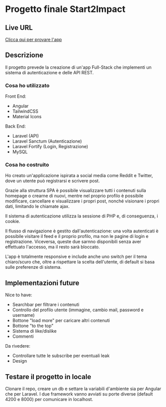 # Progetto finale Start2Impact

## Live URL

[Clicca qui per provare l'app](https://github.com/davidelng/Progetto-Full-Stack-S2I)

## Descrizione

Il progetto prevede la creazione di un'app Full-Stack che implementi un sistema di autenticazione e delle API REST.

### Cosa ho utilizzato

Front End:

- Angular
- TailwindCSS
- Material Icons

Back End:

- Laravel (API)
- Laravel Sanctum (Autenticazione)
- Laravel Fortify (Login, Registrazione)
- MySQL

### Cosa ho costruito

Ho creato un'applicazione ispirata a social media come Reddit e Twitter, dove un utente può registrarsi e scrivere post.

Grazie alla struttura SPA è possibile visualizzare tutti i contenuti sulla homepage o crearne di nuovi, mentre nel proprio profilo è possibile modificare, cancellare e visualizzare i propri post, nonché visionare i propri dati, limitando le chiamate ajax.

Il sistema di autenticazione utilizza la sessione di PHP e, di conseguenza, i cookie.

Il flusso di navigazione è gestito dall'autenticazione: una volta autenticati è possibile visitare il feed e il proprio profilo, ma non le pagine di login e registrazione. Viceversa, queste due sarnno disponibili senza aver effettuato l'accesso, ma il resto sarà bloccato.

L'app è totalmente responsive e include anche uno switch per il tema chiaro/scuro che, oltre a rispettare la scelta dell'utente, di default si basa sulle preferenze di sistema.

## Implementazioni future

Nice to have:

- Searchbar per filtrare i contenuti
- Controllo del profilo utente (immagine, cambio mail, password e username)
- Bottone "load more" per caricare altri contenuti
- Bottone "to the top"
- Sistema di like/dislike
- Commenti

Da rivedere:

- Controllare tutte le subscribe per eventuali leak
- Design

## Testare il progetto in locale

Clonare il repo, creare un db e settare la variabili d'ambiente sia per Angular che per Laravel. I due framework vanno avviati su porte diverse (default 4200 e 8000) per comunicare in localhost.

